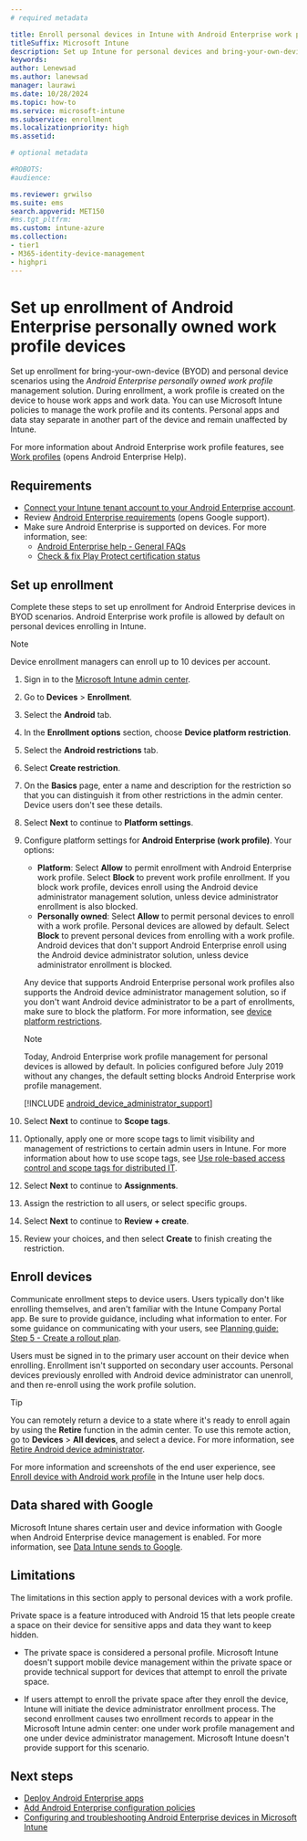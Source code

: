 ```yaml
---
# required metadata

title: Enroll personal devices in Intune with Android Enterprise work profile management 
titleSuffix: Microsoft Intune
description: Set up Intune for personal devices and bring-your-own-device scenarios using Android Enterprise work profile management. 
keywords:
author: Lenewsad
ms.author: lanewsad
manager: laurawi
ms.date: 10/28/2024
ms.topic: how-to
ms.service: microsoft-intune
ms.subservice: enrollment
ms.localizationpriority: high
ms.assetid: 

# optional metadata

#ROBOTS:
#audience:

ms.reviewer: grwilso
ms.suite: ems
search.appverid: MET150
#ms.tgt_pltfrm:
ms.custom: intune-azure
ms.collection:
- tier1
- M365-identity-device-management
- highpri
---
```


# Set up enrollment of Android Enterprise personally owned work profile devices

Set up enrollment for bring-your-own-device (BYOD) and personal device scenarios using the *Android Enterprise personally owned work profile* management solution. During enrollment, a work profile is created on the device to house work apps and work data. You can use Microsoft Intune policies to manage the work profile and its contents. Personal apps and data stay separate in another part of the device and remain unaffected by Intune. 

For more information about Android Enterprise work profile features, see [Work profiles](https://support.google.com/work/android/answer/9563584) (opens Android Enterprise Help).  

## Requirements  
* [Connect your Intune tenant account to your Android Enterprise account](connect-intune-android-enterprise.md).  
* Review [Android Enterprise requirements](https://support.google.com/work/android/answer/6174145?hl=en&ref_topic=6151012) (opens Google support).     
* Make sure Android Enterprise is supported on devices. For more information, see:   
    * [Android Enterprise help - General FAQs](https://support.google.com/work/android/answer/14772109?hl=en#zippy=%2cif-my-device-is-not-android-enterprise-recommended-aer-can-i-still-use-android-enterprise)  
    * [Check & fix Play Protect certification status](https://support.google.com/googleplay/answer/7165974?hl=en#zippy=%2Cdevice-isnt-certified) 

## Set up enrollment  

Complete these steps to set up enrollment for Android Enterprise devices in BYOD scenarios. Android Enterprise work profile is allowed by default on personal devices enrolling in Intune. 

> [!NOTE]
> Device enrollment managers can enroll up to 10 devices per account.     

1. Sign in to the [Microsoft Intune admin center](https://go.microsoft.com/fwlink/?linkid=2109431).  
2. Go to **Devices** > **Enrollment**.  
3. Select the **Android** tab.  
4. In the **Enrollment options** section, choose **Device platform restriction**.
5. Select the **Android restrictions** tab.  
6. Select **Create restriction**.  
7. On the **Basics** page, enter a name and description for the restriction so that you can distinguish it from other restrictions in the admin center. Device users don't see these details. 
8. Select **Next** to continue to **Platform settings**.  
9. Configure platform settings for **Android Enterprise (work profile)**. Your options:    
    - **Platform**: Select **Allow** to permit enrollment with Android Enterprise work profile. Select **Block** to prevent work profile enrollment. If you block work profile, devices enroll using the Android device administrator management solution, unless device administrator enrollment is also blocked.  
    - **Personally owned**: Select **Allow** to permit personal devices to enroll with a work profile. Personal devices are allowed by default. Select **Block** to prevent personal devices from enrolling with a work profile. Android devices that don't support Android Enterprise enroll using the Android device administrator solution, unless device administrator enrollment is blocked.  

   Any device that supports Android Enterprise personal work profiles also supports the Android device administrator management solution, so if you don't want Android device administrator to be a part of enrollments, make sure to block the platform. For more information, see [device platform restrictions](create-device-platform-restrictions.md#best-practice---android-platform-restrictions).  

     > [!NOTE]
     > Today, Android Enterprise work profile management for personal devices is allowed by default. In policies configured before July 2019 without any changes, the default setting blocks Android Enterprise work profile management.    

     [!INCLUDE [android_device_administrator_support](../includes/android-device-administrator-support.md)]  
     
10. Select **Next** to continue to **Scope tags**.    
11. Optionally, apply one or more scope tags to limit visibility and management of restrictions to certain admin users in Intune. For more information about how to use scope tags, see [Use role-based access control and scope tags for distributed IT](../fundamentals/scope-tags.md).     
12. Select **Next** to continue to **Assignments**. 
13. Assign the restriction to all users, or select specific groups.  
14. Select **Next** to continue to **Review + create**.  
15. Review your choices, and then select **Create** to finish creating the restriction.  

## Enroll devices  
Communicate enrollment steps to device users. Users typically don't like enrolling themselves, and aren't familiar with the Intune Company Portal app. Be sure to provide guidance, including what information to enter. For some guidance on communicating with your users, see [Planning guide: Step 5 - Create a rollout plan](../fundamentals/intune-planning-guide.md#step-5---create-a-rollout-plan).  

Users must be signed in to the primary user account on their device when enrolling. Enrollment isn't supported on secondary user accounts. Personal devices previously enrolled with Android device administrator can unenroll, and then re-enroll using the work profile solution.  

> [!TIP]
> You can remotely return a device to a state where it's ready to enroll again by using the **Retire** function in the admin center. To use this remote action, go to **Devices** > **All devices**, and select a device. For more information, see [Retire Android device administrator](../remote-actions/devices-wipe.md#android-device-administrator).    

For more information and screenshots of the end user experience, see [Enroll device with Android work profile](../user-help/enroll-device-android-work-profile.md) in the Intune user help docs.    

## Data shared with Google  

Microsoft Intune shares certain user and device information with Google when Android Enterprise device management is enabled. For more information, see [Data Intune sends to Google](../protect/data-intune-sends-to-google.md).  

## Limitations 

The limitations in this section apply to personal devices with a work profile.    

Private space is a feature introduced with Android 15 that lets people create a space on their device for sensitive apps and data they want to keep hidden.   

 * The private space is considered a personal profile. Microsoft Intune doesn't support mobile device management within the private space or provide technical support for devices that attempt to enroll the private space.   

 * If users attempt to enroll the private space after they enroll the device, Intune will initiate the device administrator enrollment process. The second enrollment causes two enrollment records to appear in the Microsoft Intune admin center: one under work profile management and one under device administrator management.  Microsoft Intune doesn't provide support for this scenario.  

## Next steps
- [Deploy Android Enterprise apps](../apps/apps-add-android-for-work.md)
- [Add Android Enterprise configuration policies](../configuration/device-profiles.md) 
- [Configuring and troubleshooting Android Enterprise devices in Microsoft Intune](https://support.microsoft.com/help/4476974)
